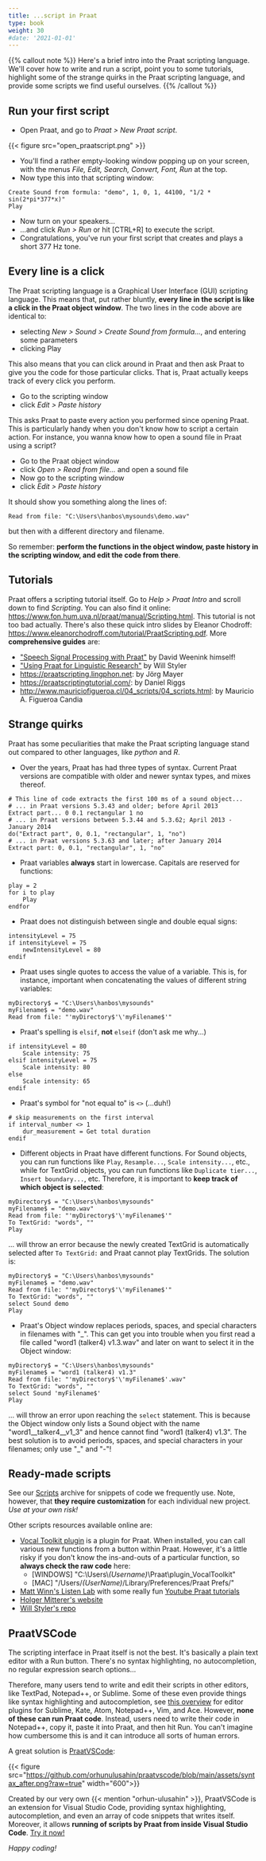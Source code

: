 ```yaml
---
title: ...script in Praat
type: book
weight: 30
#date: '2021-01-01'
---
```


{{% callout note %}}
Here's a brief intro into the Praat scripting language. We'll cover how to write and run a script, point you to some tutorials, highlight some of the strange quirks in the Praat scripting language, and provide some scripts we find useful ourselves.
{{% /callout %}}

## Run your first script

- Open Praat, and go to *Praat > New Praat script*.

{{< figure src="open_praatscript.png" >}}

- You'll find a rather empty-looking window popping up on your screen, with the menus *File, Edit, Search, Convert, Font, Run* at the top.
- Now type this into that scripting window:

```
Create Sound from formula: "demo", 1, 0, 1, 44100, "1/2 * sin(2*pi*377*x)"
Play
```

- Now turn on your speakers...
- ...and click *Run > Run* or hit [CTRL+R] to execute the script.
- Congratulations, you've run your first script that creates and plays a short 377 Hz tone.

## Every line is a click

The Praat scripting language is a Graphical User Interface (GUI) scripting language. This means that, put rather bluntly, **every line in the script is like a click in the Praat object window**. The two lines in the code above are identical to:
- selecting *New > Sound > Create Sound from formula...*, and entering some parameters
- clicking Play

This also means that you can click around in Praat and then ask Praat to give you the code for those particular clicks. That is, Praat actually keeps track of every click you perform.
- Go to the scripting window
- click *Edit > Paste history*

This asks Praat to paste every action you performed since opening Praat. This is particularly handy when you don't know how to script a certain action. For instance, you wanna know how to open a sound file in Praat using a script?

- Go to the Praat object window
- click *Open > Read from file...* and open a sound file
- Now go to the scripting window
- click *Edit > Paste history*

It should show you something along the lines of:

```
Read from file: "C:\Users\hanbos\mysounds\demo.wav"
```

but then with a different directory and filename.

So remember: **perform the functions in the object window, paste history in the scripting window, and edit the code from there**.

## Tutorials

Praat offers a scripting tutorial itself. Go to *Help > Praat Intro* and scroll down to find *Scripting*. You can also find it online: https://www.fon.hum.uva.nl/praat/manual/Scripting.html. This tutorial is not too bad actually. There's also these quick intro slides by Eleanor Chodroff: https://www.eleanorchodroff.com/tutorial/PraatScripting.pdf. More **comprehensive guides** are:

- ["Speech Signal Processing with Praat"](https://www.fon.hum.uva.nl/david/sspbook/sspbook.pdf) by David Weenink himself!
- ["Using Praat for Linguistic Research"](https://github.com/stylerw/usingpraat/raw/main/UsingPraatforLinguisticResearchLatest.pdf) by Will Styler
- https://praatscripting.lingphon.net: by Jörg Mayer
- https://praatscriptingtutorial.com/: by Daniel Riggs
- http://www.mauriciofigueroa.cl/04_scripts/04_scripts.html: by Mauricio A. Figueroa Candia

## Strange quirks

Praat has some peculiarities that make the Praat scripting language stand out compared to other languages, like *python* and *R*.

- Over the years, Praat has had three types of syntax. Current Praat versions are compatible with older and newer syntax types, and mixes thereof.

```
# This line of code extracts the first 100 ms of a sound object...
# ... in Praat versions 5.3.43 and older; before April 2013
Extract part... 0 0.1 rectangular 1 no
# ... in Praat versions between 5.3.44 and 5.3.62; April 2013 - January 2014
do("Extract part", 0, 0.1, "rectangular", 1, "no")
# ... in Praat versions 5.3.63 and later; after January 2014
Extract part: 0, 0.1, "rectangular", 1, "no"
```

- Praat variables **always** start in lowercase. Capitals are reserved for functions:

```
play = 2
for i to play
    Play
endfor
```

- Praat does not distinguish between single and double equal signs:

```
intensityLevel = 75
if intensityLevel = 75
    newIntensityLevel = 80
endif
```

- Praat uses single quotes to access the value of a variable. This is, for instance, important when concatenating the values of different string variables:

```
myDirectory$ = "C:\Users\hanbos\mysounds"
myFilename$ = "demo.wav"
Read from file: "'myDirectory$'\'myFilename$'"
```

- Praat's spelling is `elsif`, **not** `elseif` (don't ask me why...)

```
if intensityLevel = 80
    Scale intensity: 75
elsif intensityLevel = 75
    Scale intensity: 80
else
    Scale intensity: 65
endif
```

- Praat's symbol for "not equal to" is `<>` (...duh!)

```
# skip measurements on the first interval
if interval_number <> 1
    dur_measurement = Get total duration
endif
```

- Different objects in Praat have different functions. For Sound objects, you can run functions like `Play`, `Resample...`, `Scale intensity...`, etc., while for TextGrid objects, you can run functions like `Duplicate tier...`, `Insert boundary...`, etc. Therefore, it is important to **keep track of which object is selected**:

```
myDirectory$ = "C:\Users\hanbos\mysounds"
myFilename$ = "demo.wav"
Read from file: "'myDirectory$'\'myFilename$'"
To TextGrid: "words", ""
Play
```

... will throw an error because the newly created TextGrid is automatically selected after `To TextGrid:` and Praat cannot play TextGrids. The solution is:

```
myDirectory$ = "C:\Users\hanbos\mysounds"
myFilename$ = "demo.wav"
Read from file: "'myDirectory$'\'myFilename$'"
To TextGrid: "words", ""
select Sound demo
Play
```

- Praat's Object window replaces periods, spaces, and special characters in filenames with "_". This can get you into trouble when you first read a file called "word1 (talker4) v1.3.wav" and later on want to select it in the Object window:

```
myDirectory$ = "C:\Users\hanbos\mysounds"
myFilename$ = "word1 (talker4) v1.3"
Read from file: "'myDirectory$'\'myFilename$'.wav"
To TextGrid: "words", ""
select Sound 'myFilename$'
Play
```

... will throw an error upon reaching the `select` statement. This is because the Object window only lists a Sound object with the name "word1__talker4__v1_3" and hence cannot find "word1 (talker4) v1.3". The best solution is to avoid periods, spaces, and special characters in your filenames; only use "_" and "-"!

## Ready-made scripts

See our [Scripts](/resources/scripts/) archive for snippets of code we frequently use. Note, however, that **they require customization** for each individual new project. *Use at your own risk!*

Other scripts resources available online are:
- [Vocal Toolkit plugin](http://www.praatvocaltoolkit.com/) is a plugin for Praat. When installed, you can call various new functions from a button within Praat. However, it's a little risky if you don't know the ins-and-outs of a particular function, so **always check the raw code** here:
  - [WINDOWS] "C:\Users\\*(Username)*\Praat\plugin_VocalToolkit"
  - [MAC] "/Users/*(UserName)*/Library/Preferences/Praat Prefs/"
- [Matt Winn's Listen Lab](http://www.mattwinn.com/praat.html) with some really fun [Youtube Praat tutorials](https://www.youtube.com/playlist?list=PL6niCBwOhjHga4bCS83VJ2uKzQ8ZjEVeG)
- [Holger Mitterer's website](http://holgermitterer.eu/research.html)
- [Will Styler's repo](https://github.com/stylerw/styler_praat_scripts)

## PraatVSCode

The scripting interface in Praat itself is not the best. It's basically a plain text editor with a Run button. There's no syntax highlighting, no autocompletion, no regular expression search options...

Therefore, many users tend to write and edit their scripts in other editors, like TextPad, Notepad++, or Sublime. Some of these even provide things like syntax highlighting and autocompletion, see [this overview](https://praatpfanne.lingphon.net/praat-ressourcen/resources-english/) for editor plugins for Sublime, Kate, Atom, Notepad++, Vim, and Ace. However, **none of these can run Praat code**. Instead, users need to write their code in Notepad++, copy it, paste it into Praat, and then hit Run. You can't imagine how cumbersome this is and it can introduce all sorts of human errors.

A great solution is [PraatVSCode](/resources/tools/#praatvscode):

{{< figure src="https://github.com/orhunulusahin/praatvscode/blob/main/assets/syntax_after.png?raw=true" width="600">}}

Created by our very own {{< mention "orhun-ulusahin" >}}, PraatVSCode is an extension for Visual Studio Code, providing syntax highlighting, autocompletion, and even an array of code snippets that writes itself. Moreover, it allows **running of scripts by Praat from inside Visual Studio Code**. [Try it now!](/resources/tools/#praatvscode)

*Happy coding!*
